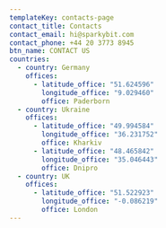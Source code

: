 ```yaml
---
templateKey: contacts-page
contact_title: Contacts
contact_email: hi@sparkybit.com
contact_phone: +44 20 3773 8945
btn_name: CONTACT US
countries:
  - country: Germany
    offices:
      - latitude_office: "51.624596"
        longitude_office: "9.029460"
        office: Paderborn
  - country: Ukraine
    offices:
      - latitude_office: "49.994584"
        longitude_office: "36.231752"
        office: Kharkiv
      - latitude_office: "48.465842"
        longitude_office: "35.046443"
        office: Dnipro
  - country: UK
    offices:
      - latitude_office: "51.522923"
        longitude_office: "-0.086219"
        office: London
---
```

